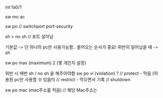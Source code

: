 int fa0/1

sw mo ac

sw po
  // switchport port-security

sh > no sh
  // 포트 살아남

  기본값 -> 단 하나의 pc만 사용가능함..
  들어오는 순서가 중요!
  위반이 일어났을 때 -> sh 

sw po max (maximum) 2 (몇 개인지 설정)

  위반 시 매번 sh / no sh 을 해주어야함
sw po vi (violation) ?
  // protect - 막음 (허용된 pc만 사용할 수 있음!!)
  // restrict - 막으면서 기록
  // shutdown

sw po mac (mac주소를 적음)
  // 해당 Mac주소는 
